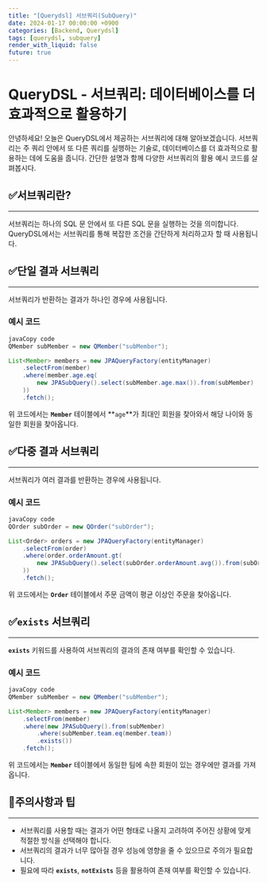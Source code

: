 ```yaml
---
title: "[Querydsl] 서브쿼리(SubQuery)"
date: 2024-01-17 00:00:00 +0900
categories: [Backend, Querydsl]
tags: [querydsl, subquery]
render_with_liquid: false
future: true
---
```


# **QueryDSL - 서브쿼리: 데이터베이스를 더 효과적으로 활용하기**

안녕하세요! 오늘은 QueryDSL에서 제공하는 서브쿼리에 대해 알아보겠습니다. 서브쿼리는 주 쿼리 안에서 또 다른 쿼리를 실행하는 기술로, 데이터베이스를 더 효과적으로 활용하는 데에 도움을 줍니다. 간단한 설명과 함께 다양한 서브쿼리의 활용 예시 코드를 살펴봅시다.

## ✅**서브쿼리란?**

---

서브쿼리는 하나의 SQL 문 안에서 또 다른 SQL 문을 실행하는 것을 의미합니다. QueryDSL에서는 서브쿼리를 통해 복잡한 조건을 간단하게 처리하고자 할 때 사용됩니다.

## ✅**단일 결과 서브쿼리**

---

서브쿼리가 반환하는 결과가 하나인 경우에 사용됩니다.

### **예시 코드**

```java
javaCopy code
QMember subMember = new QMember("subMember");

List<Member> members = new JPAQueryFactory(entityManager)
    .selectFrom(member)
    .where(member.age.eq(
        new JPASubQuery().select(subMember.age.max()).from(subMember)
    ))
    .fetch();

```

위 코드에서는 **`Member`** 테이블에서 **`age`**가 최대인 회원을 찾아와서 해당 나이와 동일한 회원을 찾아옵니다.

## ✅**다중 결과 서브쿼리**

---

서브쿼리가 여러 결과를 반환하는 경우에 사용됩니다.

### **예시 코드**

```java
javaCopy code
QOrder subOrder = new QOrder("subOrder");

List<Order> orders = new JPAQueryFactory(entityManager)
    .selectFrom(order)
    .where(order.orderAmount.gt(
        new JPASubQuery().select(subOrder.orderAmount.avg()).from(subOrder)
    ))
    .fetch();

```

위 코드에서는 **`Order`** 테이블에서 주문 금액이 평균 이상인 주문을 찾아옵니다.

## ✅**`exists` 서브쿼리**

---

**`exists`** 키워드를 사용하여 서브쿼리의 결과의 존재 여부를 확인할 수 있습니다.

### **예시 코드**

```java
javaCopy code
QMember subMember = new QMember("subMember");

List<Member> members = new JPAQueryFactory(entityManager)
    .selectFrom(member)
    .where(new JPASubQuery().from(subMember)
        .where(subMember.team.eq(member.team))
        .exists())
    .fetch();

```

위 코드에서는 **`Member`** 테이블에서 동일한 팀에 속한 회원이 있는 경우에만 결과를 가져옵니다.

## 📌**주의사항과 팁**

---

- 서브쿼리를 사용할 때는 결과가 어떤 형태로 나올지 고려하여 주어진 상황에 맞게 적절한 방식을 선택해야 합니다.
- 서브쿼리의 결과가 너무 많아질 경우 성능에 영향을 줄 수 있으므로 주의가 필요합니다.
- 필요에 따라 **`exists`**, **`notExists`** 등을 활용하여 존재 여부를 확인할 수 있습니다.